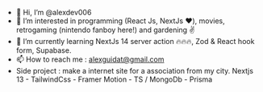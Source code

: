 - 👋 Hi, I’m @alexdev006
- 👀 I’m interested in programming (React Js, NextJs :heart:), movies, retrogaming (nintendo fanboy here!) and gardening ✌ 
- 🌱 I’m currently learning NextJs 14 server action :fire::fire::fire:, Zod & React hook form, Supabase.
- 📫 How to reach me : alexguidat@gmail.com
- Side project : make a internet site for a association from my city. Nextjs 13 - TailwindCss - Framer Motion - TS / MongoDb - Prisma 

<!---
alexdev006/alexdev006 is a ✨ special ✨ repository because its `README.md` (this file) appears on your GitHub profile.
You can click the Preview link to take a look at your changes.
--->

